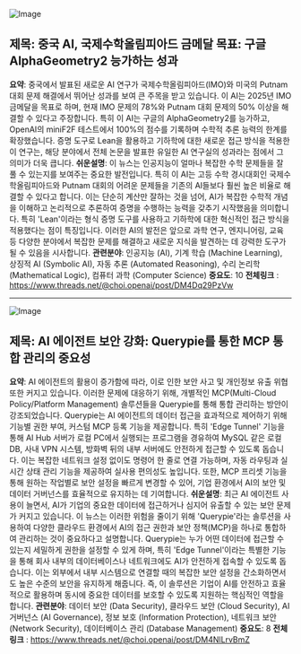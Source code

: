 ![Image](https://scontent-iad3-2.cdninstagram.com/v/t51.82787-15/527434648_17918539980112832_6555219804781517491_n.jpg?stp=dst-jpg_e35_tt6&_nc_cat=111&ccb=1-7&_nc_sid=18de74&_nc_ohc=skJsvIyDypUQ7kNvwE3yizX&_nc_oc=AdnQMwX6hOJgIeZQmCSWpkGyL0wOy5g-YTtKbwxJbCI2gWMSvYOHO85C33sWq953NKE&_nc_zt=23&_nc_ht=scontent-iad3-2.cdninstagram.com&edm=ACx9VUEEAAAA&_nc_gid=C0bCeZwoxY2YFcZ4e6mGog&oh=00_AfW_ldWURbno1-MR8NaJJdHyTNvnuM9QqhvGMVJL8QGPPg&oe=6895C507)

## 제목: 중국 AI, 국제수학올림피아드 금메달 목표: 구글 AlphaGeometry2 능가하는 성과
**요약**: 중국에서 발표된 새로운 AI 연구가 국제수학올림피아드(IMO)와 미국의 Putnam 대회 문제 해결에서 뛰어난 성과를 보여 큰 주목을 받고 있습니다. 이 AI는 2025년 IMO 금메달을 목표로 하며, 현재 IMO 문제의 78%와 Putnam 대회 문제의 50% 이상을 해결할 수 있다고 주장합니다. 특히 이 AI는 구글의 AlphaGeometry2를 능가하고, OpenAI의 miniF2F 테스트에서 100%의 점수를 기록하며 수학적 추론 능력의 한계를 확장했습니다. 증명 도구로 Lean을 활용하고 기하학에 대한 새로운 접근 방식을 적용한 이 연구는, 해당 분야에서 전체 논문을 발표한 유일한 AI 연구실의 성과라는 점에서 그 의미가 더욱 큽니다.
**쉬운설명**: 이 뉴스는 인공지능이 얼마나 복잡한 수학 문제들을 잘 풀 수 있는지를 보여주는 중요한 발전입니다. 특히 이 AI는 고등 수학 경시대회인 국제수학올림피아드와 Putnam 대회의 어려운 문제들을 기존의 AI들보다 훨씬 높은 비율로 해결할 수 있다고 합니다. 이는 단순히 계산만 잘하는 것을 넘어, AI가 복잡한 수학적 개념을 이해하고 논리적으로 추론하여 증명을 수행하는 능력을 갖추기 시작했음을 의미합니다. 특히 'Lean'이라는 형식 증명 도구를 사용하고 기하학에 대한 혁신적인 접근 방식을 적용했다는 점이 특징입니다. 이러한 AI의 발전은 앞으로 과학 연구, 엔지니어링, 교육 등 다양한 분야에서 복잡한 문제를 해결하고 새로운 지식을 발견하는 데 강력한 도구가 될 수 있음을 시사합니다.
**관련분야**: 인공지능 (AI), 기계 학습 (Machine Learning), 상징적 AI (Symbolic AI), 자동 추론 (Automated Reasoning), 수리 논리학 (Mathematical Logic), 컴퓨터 과학 (Computer Science)
**중요도**: 10
**전체링크** : https://www.threads.net/@choi.openai/post/DM4Dq29PzVw

---

![Image](https://scontent-iad3-2.cdninstagram.com/v/t51.82787-15/526669064_17918546970112832_4909941557075435798_n.jpg?stp=dst-jpg_e35_tt6&_nc_cat=105&ccb=1-7&_nc_sid=18de74&_nc_ohc=5K2DlptQ8SIQ7kNvwEffZw9&_nc_oc=AdlIiH_zo_3agCd1s8qt1T3rKz6KWmMk0-dO-fkuT6VM1zSLqMyiDLq-P1Y_6Q8MtYA&_nc_zt=23&_nc_ht=scontent-iad3-2.cdninstagram.com&edm=ACx9VUEEAAAA&_nc_gid=C0bCeZwoxY2YFcZ4e6mGog&oh=00_AfU9eiq3PX7ZNUuIwpr6TA6e6glKEiqepaO1_TTTheftoQ&oe=68959340)

## 제목: AI 에이전트 보안 강화: Querypie를 통한 MCP 통합 관리의 중요성
**요약**: AI 에이전트의 활용이 증가함에 따라, 이로 인한 보안 사고 및 개인정보 유출 위협 또한 커지고 있습니다. 이러한 문제에 대응하기 위해, 개별적인 MCP(Multi-Cloud Policy/Platform Management) 솔루션들을 Querypie를 통해 통합 관리하는 방안이 강조되었습니다. Querypie는 AI 에이전트의 데이터 접근을 효과적으로 제어하기 위해 기능별 권한 부여, 커스텀 MCP 등록 기능을 제공합니다. 특히 'Edge Tunnel' 기능을 통해 AI Hub 서버가 로컬 PC에서 실행되는 프로그램을 경유하여 MySQL 같은 로컬 DB, 사내 VPN 시스템, 방화벽 뒤의 내부 서버에도 안전하게 접근할 수 있도록 돕습니다. 이는 복잡한 네트워크 설정 없이도 명령어 한 줄로 연결 가능하며, 자동 라우팅과 실시간 상태 관리 기능을 제공하여 실사용 편의성도 높입니다. 또한, MCP 프리셋 기능을 통해 원하는 작업별로 보안 설정을 빠르게 변경할 수 있어, 기업 환경에서 AI의 보안 및 데이터 거버넌스를 효율적으로 유지하는 데 기여합니다.
**쉬운설명**: 최근 AI 에이전트 사용이 늘면서, AI가 기업의 중요한 데이터에 접근하거나 심지어 유출할 수 있는 보안 문제가 커지고 있습니다. 이 뉴스는 이러한 위험을 줄이기 위해 'Querypie'라는 솔루션을 사용하여 다양한 클라우드 환경에서 AI의 접근 권한과 보안 정책(MCP)을 하나로 통합하여 관리하는 것이 중요하다고 설명합니다. Querypie는 누가 어떤 데이터에 접근할 수 있는지 세밀하게 권한을 설정할 수 있게 하며, 특히 'Edge Tunnel'이라는 특별한 기능을 통해 회사 내부의 데이터베이스나 네트워크에도 AI가 안전하게 접속할 수 있도록 돕습니다. 이는 외부에서 내부 시스템으로 연결할 때의 복잡한 보안 설정을 간소화하면서도 높은 수준의 보안을 유지하게 해줍니다. 즉, 이 솔루션은 기업이 AI를 안전하고 효율적으로 활용하며 동시에 중요한 데이터를 보호할 수 있도록 지원하는 핵심적인 역할을 합니다.
**관련분야**: 데이터 보안 (Data Security), 클라우드 보안 (Cloud Security), AI 거버넌스 (AI Governance), 정보 보호 (Information Protection), 네트워크 보안 (Network Security), 데이터베이스 관리 (Database Management)
**중요도**: 8
**전체링크** : https://www.threads.net/@choi.openai/post/DM4NlLrvBmZ